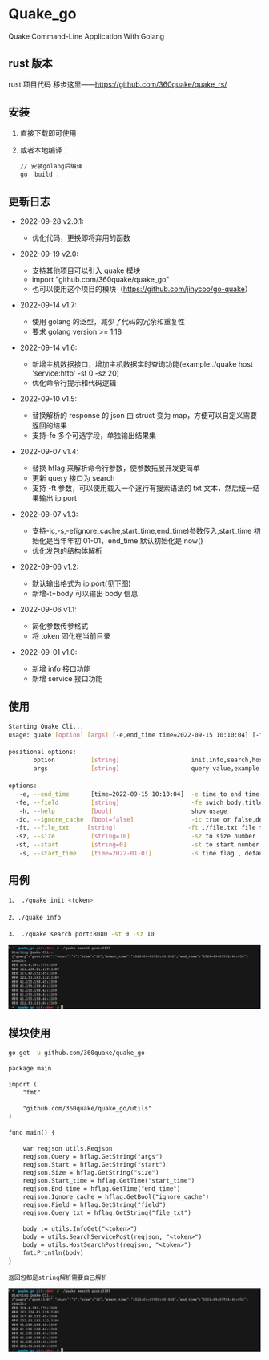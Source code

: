 <!--
 * @Author: ph4nt0mer
 * @Date: 2022-09-01 18:39:52
 * @LastEditors: rootphantomer
 * @LastEditTime: 2022-09-19 11:37:12
 * @FilePath: /quake_go/README.md
 * @Description:
 *
 * Copyright (c) 2022 by ph4nt0mer, All Rights Reserved.
-->

# Quake_go

Quake Command-Line Application With Golang

## rust 版本

rust 项目代码 移步这里——<https://github.com/360quake/quake_rs/>

## 安装

1. 直接下载即可使用
2. 或者本地编译：

   ```bash
   // 安装golang后编译
   go  build .
   ```

## 更新日志

- 2022-09-28 v2.0.1:

    - 优化代码，更换即将弃用的函数

- 2022-09-19 v2.0:

    - 支持其他项目可以引入 quake 模块
    - import "github.com/360quake/quake_go"
    - 也可以使用这个项目的模块（<https://github.com/jinycoo/go-quake>）

- 2022-09-14 v1.7:

    - 使用 golang 的泛型，减少了代码的冗余和重复性
    - 要求 golang version >= 1.18

- 2022-09-14 v1.6:

    - 新增主机数据接口，增加主机数据实时查询功能(example:./quake host 'service:http' -st 0 -sz 20)
    - 优化命令行提示和代码逻辑

- 2022-09-10 v1.5:

    - 替换解析的 response 的 json 由 struct 变为 map，方便可以自定义需要返回的结果
    - 支持-fe 多个可选字段，单独输出结果集

- 2022-09-07 v1.4:

    - 替换 hflag 来解析命令行参数，使参数拓展开发更简单
    - 更新 query 接口为 search
    - 支持 -ft 参数，可以使用载入一个逐行有搜索语法的 txt 文本，然后统一结果输出 ip:port

- 2022-09-07 v1.3:

    - 支持-ic,-s,-e(ignore_cache,start_time,end_time)参数传入,start_time 初始化是当年年初 01-01，end_time 默认初始化是
      now()
    - 优化发包的结构体解析

- 2022-09-06 v1.2:

    - 默认输出格式为 ip:port(见下图)
    - 新增-t=body 可以输出 body 信息

- 2022-09-06 v1.1:

    - 简化参数传参格式
    - 将 token 固化在当前目录

- 2022-09-01 v1.0:

    - 新增 info 接口功能
    - 新增 service 接口功能

## 使用

```bash
Starting Quake Cli...
usage: quake [option] [args] [-e,end_time time=2022-09-15 10:10:04] [-fe,field string] [-h,help bool] [-ic,ignore_cache bool=false] [-ft,query_txt string] [-sz,size string=10] [-st,start string=0] [-s,start_time time=2022-01-01]

positional options:
       option          [string]                    init,info,search,host
       args            [string]                    query value,example port:443

options:
   -e, --end_time      [time=2022-09-15 10:10:04]  -e time to end time flag
  -fe, --field         [string]                    -fe swich body,title,host,html_hash,x_powered_by  to show infomation
   -h, --help          [bool]                      show usage
  -ic, --ignore_cache  [bool=false]                -ic true or false,default false
  -ft, --file_txt     [string]                    -ft ./file.txt file to query search
  -sz, --size          [string=10]                 -sz to size number
  -st, --start         [string=0]                  -st to start number
   -s, --start_time    [time=2022-01-01]           -s time flag , default time is time.now.year
```

## 用例

```bash
1、 ./quake init <token>

2、./quake info

3、 ./quake search port:8080 -st 0 -sz 10

```

![alt](./iShot_2022-09-07_16.48.13.jpg)

## 模块使用

```bash
go get -u github.com/360quake/quake_go
```

```golang
package main

import (
	"fmt"

	"github.com/360quake/quake_go/utils"
)

func main() {

	var reqjson utils.Reqjson
	reqjson.Query = hflag.GetString("args")
	reqjson.Start = hflag.GetString("start")
	reqjson.Size = hflag.GetString("size")
	reqjson.Start_time = hflag.GetTime("start_time")
	reqjson.End_time = hflag.GetTime("end_time")
	reqjson.Ignore_cache = hflag.GetBool("ignore_cache")
	reqjson.Field = hflag.GetString("field")
	reqjson.Query_txt = hflag.GetString("file_txt")

	body := utils.InfoGet("<token>")
	body = utils.SearchServicePost(reqjson, "<token>")
	body = utils.HostSearchPost(reqjson, "<token>")
	fmt.Println(body)
}

返回包都是string解析需要自己解析
```

![alt](./iShot_2022-09-07_16.48.13.jpg)
